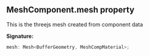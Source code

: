 
## MeshComponent.mesh property

This is the threejs mesh created from component data

**Signature:**

```typescript
mesh: Mesh<BufferGeometry, MeshCompMaterial>;
```
